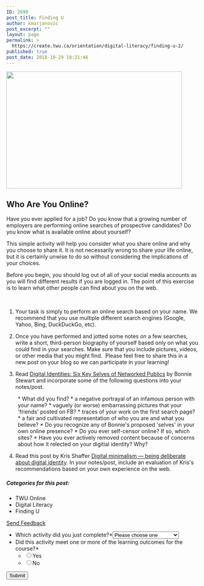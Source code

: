 ```yaml
---
ID: 2690
post_title: Finding U
author: kmarjanovic
post_excerpt: ""
layout: page
permalink: >
  https://create.twu.ca/orientation/digital-literacy/finding-u-2/
published: true
post_date: 2018-10-29 18:21:46
---
```

<img class="alignleft  wp-image-2692" src="http://create.twu.ca/orientation/files/2018/10/binary-1327493_1920.jpg" alt="" width="461" height="307" />
<h2>Who Are You Online?</h2>
Have you ever applied for a job? Do you know that a growing number of employers are performing online searches of prospective candidates? Do you know what is available online about yourself?

This simple activity will help you consider what you share online and why you choose to share it. It is not necessarily wrong to share your life online, but it is certainly unwise to do so without considering the implications of your choices.

Before you begin, you should log out of all of your social media accounts as you will find different results if you are logged in. The point of this exercise is to learn what other people can find about you on the web.

&nbsp;

1. Your task is simply to perform an online search based on your name. We recommend that you use multiple different search engines (Google, Yahoo, Bing, DuckDuckGo, etc).

2. Once you have performed and jotted some notes on a few searches, write a short, third-person biography of yourself based only on what you could find in your searches. Make sure that you include pictures, videos, or other media that you might find.  Please feel free to share this in a new post on your blog so we can participate in your learning!

3. Read <a href="http://theory.cribchronicles.com/2012/05/06/digital-identities-six-key-selves/">Digital Identities: Six Key Selves of Networked Publics</a> by Bonnie Stewart and incorporate some of the following questions into your notes/post.
<p style="padding-left: 30px;">* What did you find?
* a negative portrayal of an infamous person with your name?
* vaguely (or worse) embarrassing pictures that your 'friends' posted on FB?
* traces of your work on the first search page?
* a fair and cultivated representation of who you are and what you believe?
* Do you recognize any of Bonnie's proposed 'selves' in your own online presence?
* Do you ever self-censor online? If so, which sites?
* Have you ever actively removed content because of concerns about how it relected on your digitial identity? Why?</p>

4. Read this post by Kris Shaffer <a href="https://pushpullfork.com/digital-minimalism-being-deliberate-about-digital-identity/">Digital minimalism ― being deliberate about digital identity</a>. In your notes/post, include an evaluation of Kris's recommendations based on your own experience on the web.

##### Categories for this post:

* TWU Online
* Digital Literacy
* Finding U

<!--themify_builder_static--><a href="#" data-behavior="toggle" data-label="Send Feedback" data-lesslabel="NVM" data-hover="light-green" data-remove="green"> Send Feedback </a>

<form method='post' enctype='multipart/form-data' id='gform_4' action='/orientation/wp-cron.php?doing_wp_cron=1530651318.7684319019317626953125'>
<ul id='gform_fields_4' class='gform_fields top_label form_sublabel_below description_below'>
 	<li id='field_4_3' class='gfield gfield_contains_required field_sublabel_below field_description_below gfield_visibility_visible' ><label class='gfield_label' for='input_4_3' >Which activity did you just complete?*</label><select name='input_3' id='input_4_3' class='medium gfield_select' aria-required="true" aria-invalid="false">
<option value='' selected='selected' class='gf_placeholder'>Please choose one</option>
<option value='WordPress Setup' >WordPress Setup</option>
<option value='Narrating u' >Narrating u</option>
<option value='Curating U' >Curating U</option>
<option value='Tracking the Trackers' >Tracking the Trackers</option>
<option value='Finding U' >Finding U</option>
<option value='Great Googly Moogly' >Great Googly Moogly</option>
<option value='The Art of Crap Detection' >The Art of Crap Detection</option>
<option value='1000 Words' >1000 Words</option>
<option value='Audio I' >Audio I</option>
<option value='Audio II' >Audio II</option>
<option value='Sound Effect Story' >Sound Effect Story</option>
</select></li>
 	<li id='field_4_2' class='gfield gfield_contains_required field_sublabel_below field_description_below gfield_visibility_visible' ><label class='gfield_label' >Did this activity meet one or more of the learning outcomes for the course?*</label>
<ul class='gfield_radio' id='input_4_2'>
 	<li class='gchoice_4_2_0'><input name='input_2' type='radio' value='Yes' id='choice_4_2_0' /><label for='choice_4_2_0' id='label_4_2_0'>Yes</label></li>
 	<li class='gchoice_4_2_1'><input name='input_2' type='radio' value='No' id='choice_4_2_1' /><label for='choice_4_2_1' id='label_4_2_1'>No</label></li>
</ul>
</li>
</ul>
<input type='submit' id='gform_submit_button_4' class='gform_button button' value='Submit' onclick='if(window["gf_submitting_4"]){return false;} window["gf_submitting_4"]=true; ' onkeypress='if( event.keyCode == 13 ){ if(window["gf_submitting_4"]){return false;} window["gf_submitting_4"]=true; jQuery("#gform_4").trigger("submit",[true]); }' /> <input type='hidden' class='gform_hidden' name='is_submit_4' value='1' /> <input type='hidden' class='gform_hidden' name='gform_submit' value='4' /> <input type='hidden' class='gform_hidden' name='gform_unique_id' value='' /> <input type='hidden' class='gform_hidden' name='state_4' value='WyJbXSIsImM2ZjNkYjlmODMyMWYxZWZiYTAxZGZiYjBlMzZkMzY2Il0=' /> <input type='hidden' class='gform_hidden' name='gform_target_page_number_4' id='gform_target_page_number_4' value='0' /> <input type='hidden' class='gform_hidden' name='gform_source_page_number_4' id='gform_source_page_number_4' value='1' /> <input type='hidden' name='gform_field_values' value='' /> </form><!--/themify_builder_static-->